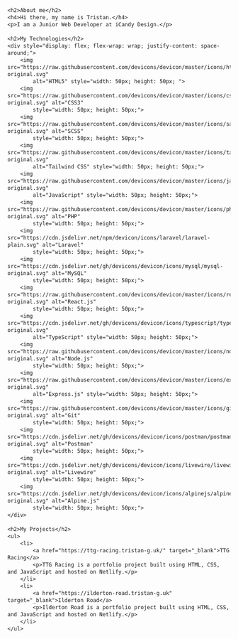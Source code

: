 <!DOCTYPE html>
<html lang="en">

<head>
    <meta charset="UTF-8">
    <meta name="viewport" content="width=device-width, initial-scale=1.0">
    <meta http-equiv="X-UA-Compatible" content="ie=edge">
    <title>Tristan's Portfolio</title>
</head>

<body>

    <h2>About me</h2>
    <h4>Hi there, my name is Tristan.</h4>
    <p>I am a Junior Web Developer at iCandy Design.</p>

    <h2>My Technologies</h2>
    <div style="display: flex; flex-wrap: wrap; justify-content: space-around;">
        <img src="https://raw.githubusercontent.com/devicons/devicon/master/icons/html5/html5-original.svg"
            alt="HTML5" style="width: 50px; height: 50px; ">
        <img src="https://raw.githubusercontent.com/devicons/devicon/master/icons/css3/css3-original.svg" alt="CSS3"
            style="width: 50px; height: 50px;">
        <img src="https://raw.githubusercontent.com/devicons/devicon/master/icons/sass/sass-original.svg" alt="SCSS"
            style="width: 50px; height: 50px;">
        <img src="https://raw.githubusercontent.com/devicons/devicon/master/icons/tailwindcss/tailwindcss-original.svg"
            alt="Tailwind CSS" style="width: 50px; height: 50px;">
        <img src="https://raw.githubusercontent.com/devicons/devicon/master/icons/javascript/javascript-original.svg"
            alt="JavaScript" style="width: 50px; height: 50px;">
        <img src="https://raw.githubusercontent.com/devicons/devicon/master/icons/php/php-original.svg" alt="PHP"
            style="width: 50px; height: 50px;">
        <img src="https://cdn.jsdelivr.net/npm/devicon/icons/laravel/laravel-plain.svg" alt="Laravel"
            style="width: 50px; height: 50px;">
        <img src="https://cdn.jsdelivr.net/gh/devicons/devicon/icons/mysql/mysql-original.svg" alt="MySQL"
            style="width: 50px; height: 50px;">
        <img src="https://raw.githubusercontent.com/devicons/devicon/master/icons/react/react-original.svg" alt="React.js"
            style="width: 50px; height: 50px;">
        <img src="https://cdn.jsdelivr.net/gh/devicons/devicon/icons/typescript/typescript-original.svg"
            alt="TypeScript" style="width: 50px; height: 50px;">
        <img src="https://raw.githubusercontent.com/devicons/devicon/master/icons/nodejs/nodejs-original.svg" alt="Node.js"
            style="width: 50px; height: 50px;">
        <img src="https://raw.githubusercontent.com/devicons/devicon/master/icons/express/express-original.svg"
            alt="Express.js" style="width: 50px; height: 50px;">
        <img src="https://raw.githubusercontent.com/devicons/devicon/master/icons/git/git-original.svg" alt="Git"
            style="width: 50px; height: 50px;">
        <img src="https://cdn.jsdelivr.net/gh/devicons/devicon/icons/postman/postman-original.svg" alt="Postman"
            style="width: 50px; height: 50px;">
        <img src="https://cdn.jsdelivr.net/gh/devicons/devicon/icons/livewire/livewire-original.svg" alt="Livewire"
            style="width: 50px; height: 50px;">
        <img src="https://cdn.jsdelivr.net/gh/devicons/devicon/icons/alpinejs/alpinejs-original.svg" alt="Alpine.js"
            style="width: 50px; height: 50px;">
    </div>

    <h2>My Projects</h2>
    <ul>
        <li>
            <a href="https://ttg-racing.tristan-g.uk/" target="_blank">TTG Racing</a>
            <p>TTG Racing is a portfolio project built using HTML, CSS, and JavaScript and hosted on Netlify.</p>
        </li>
        <li>
            <a href="https://ilderton-road.tristan-g.uk" target="_blank">Ilderton Road</a>
            <p>Ilderton Road is a portfolio project built using HTML, CSS, and JavaScript and hosted on Netlify.</p>
        </li>
    </ul>

</body>

</html>
